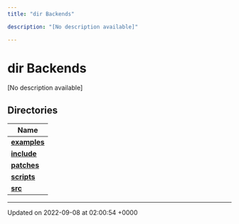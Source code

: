 ```yaml
---
title: "dir Backends"

description: "[No description available]"

---
```


# dir Backends

[No description available]

## Directories

| Name           |
| -------------- |
| **[examples](/documentation/code/files/dir_fd42a26dfd45720795ea78af8b797244/#dir-backends-examples)**  |
| **[include](/documentation/code/files/dir_fff6544e2674f6c237f54e08cc1ccab4/#dir-backends-include)**  |
| **[patches](/documentation/code/files/dir_ce9c4c189a44d94cd4ce7dd1c6bca64b/#dir-backends-patches)**  |
| **[scripts](/documentation/code/files/dir_844c768eef53abfe888ab2eb544709b6/#dir-backends-scripts)**  |
| **[src](/documentation/code/files/dir_01bedd8e8802aa37dbcedab696961d56/#dir-backends-src)**  |






-------------------------------

Updated on 2022-09-08 at 02:00:54 +0000
